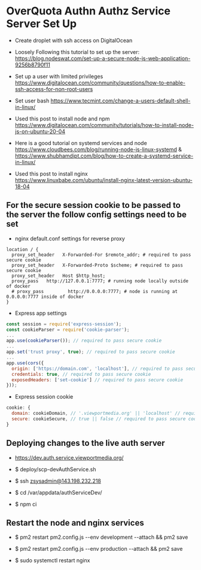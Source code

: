 # OverQuota Authn Authz Service Server Set Up

- Create droplet with ssh access on DigitalOcean
  
- Loosely Following this tutorial to set up the server: <https://blog.nodeswat.com/set-up-a-secure-node-js-web-application-9256b8790f11>

- Set up a user with limited privileges <https://www.digitalocean.com/community/questions/how-to-enable-ssh-access-for-non-root-users>
  
- Set user bash <https://www.tecmint.com/change-a-users-default-shell-in-linux/>

- Used this post to install node and npm <https://www.digitalocean.com/community/tutorials/how-to-install-node-js-on-ubuntu-20-04>

- Here is a good tutorial on systemd services and node <https://www.cloudbees.com/blog/running-node-js-linux-systemd> & <https://www.shubhamdipt.com/blog/how-to-create-a-systemd-service-in-linux/>
  
- Used this post to install nginx <https://www.linuxbabe.com/ubuntu/install-nginx-latest-version-ubuntu-18-04>

## For the secure session cookie to be passed to the server the follow config settings need to be set

- nginx default.conf settings for reverse proxy

````nginx
location / {
  proxy_set_header   X-Forwarded-For $remote_addr; # required to pass secure cookie
  proxy_set_header   X-Forwarded-Proto $scheme; # required to pass secure cookie
  proxy_set_header   Host $http_host;
  proxy_pass   http://127.0.0.1:7777; # running node locally outside of docker
  # proxy_pass         http://0.0.0.0:7777; # node is running at 0.0.0.0:7777 inside of docker
}
````

- Express app settings
  
````javascript
const session = require('express-session');
const cookieParser = require('cookie-parser');
...
app.use(cookieParser()); // required to pass secure cookie
...
app.set('trust proxy', true); // required to pass secure cookie
...
app.use(cors({
  origin: ['https://domain.com', 'localhost'], // required to pass secure cookie
  credentials: true, // required to pass secure cookie
  exposedHeaders: ['set-cookie'] // required to pass secure cookie
}));
````

- Express session cookie

````javascript
cookie: {
  domain: cookieDomain, // '.viewportmedia.org' || 'localhost' // required to pass secure cookie
  secure: cookieSecure, // true || false // required to pass secure cookie
}
````

## Deploying changes to the live auth server

- <https://dev.auth.service.viewportmedia.org/>

- $ deploy/scp-devAuthService.sh

- $ ssh zsysadmin@143.198.232.218

- $ cd /var/appdata/authServiceDev/

- $ npm ci
  
## Restart the node and nginx services

- $ pm2 restart pm2.config.js --env development --attach && pm2 save

- $ pm2 restart pm2.config.js --env production --attach && pm2 save

- $ sudo systemctl restart nginx
